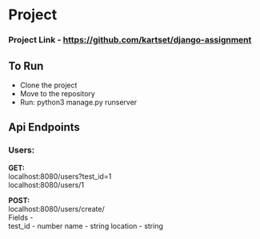 # Project
### Project Link - https://github.com/kartset/django-assignment

## To Run
<ul>
  <li> Clone the project </li>
  <li> Move to the repository</li>
  <li>Run: python3 manage.py runserver</li>
</ul>

## Api Endpoints
### Users:
**GET:**<br/>
localhost:8080/users?test_id=1 <br/>
localhost:8080/users/1 <br/>

**POST:**
<br/>
localhost:8080/users/create/ <br/>
Fields -
<br/>
test_id - number
name - string
location - string


